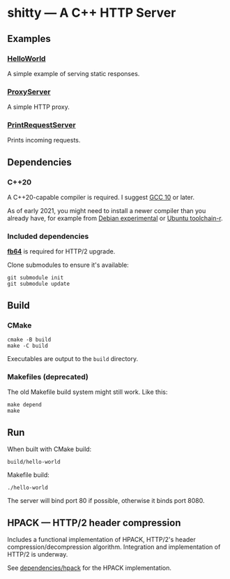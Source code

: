 # shitty — A C++ HTTP Server

## Examples

### [HelloWorld](HelloWorld.cpp)

A simple example of serving static responses.

### [ProxyServer](ProxyServer.cpp)

A simple HTTP proxy.

### [PrintRequestServer](PrintRequestServer.cpp)

Prints incoming requests.

## Dependencies

### C++20

A C++20-capable compiler is required. I suggest
[GCC 10](https://gcc.gnu.org/gcc-10/) or later.

As of early 2021, you might need to install a newer compiler than you
already have, for example from
[Debian experimental](https://packages.debian.org/experimental/g++-11) or
[Ubuntu
toolchain-r](https://launchpad.net/~ubuntu-toolchain-r/+archive/ubuntu/test).

### Included dependencies

[**fb64**](https://github.com/tedjp/fb64) is required for HTTP/2 upgrade.

Clone submodules to ensure it's available:

    git submodule init
    git submodule update

## Build

### CMake

    cmake -B build
    make -C build

Executables are output to the `build` directory.

### Makefiles (deprecated)

The old Makefile build system might still work. Like this:

    make depend
    make

## Run

When built with CMake build:

    build/hello-world

Makefile build:

    ./hello-world

The server will bind port 80 if possible, otherwise it binds port 8080.

## HPACK — HTTP/2 header compression

Includes a functional implementation of HPACK, HTTP/2's header
compression/decompression algorithm. Integration and implementation of HTTP/2 is
underway.

See [dependencies/hpack](dependencies/hpack) for the HPACK implementation.
